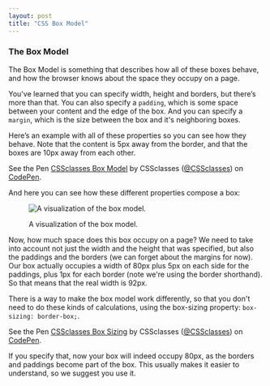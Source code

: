 ```yaml
---
layout: post
title: "CSS Box Model"
---
```


### The Box Model
The Box Model is something that describes how all of these boxes behave, and how the browser knows about the space they occupy on a page.

You've learned that you can specify width, height and borders, but there’s more than that. You can also specify a `padding`, which is some space between your content and the edge of the box. And you can specify a `margin`, which is the size between the box and it's neighboring boxes.

Here’s an example with all of these properties so you can see how they behave. Note that the content is 5px away from the border, and that the boxes are 10px away from each other.

<p data-height="345" data-theme-id="dark" data-slug-hash="mwJmYO" data-default-tab="result" data-user="CSSclasses"
data-embed-version="2" data-pen-title="CSSclasses Box Model" class="codepen">See the Pen <a href="https://codepen.io/team/CSSclasses/pen/mwJmYO/">CSSclasses Box Model</a> by CSSclasses (<a href="https://codepen.io/CSSclasses">@CSSclasses</a>) on <a href="https://codepen.io">CodePen</a>.</p>
<script async src="https://production-assets.codepen.io/assets/embed/ei.js"></script>

And here you can see how these different properties compose a box:

<figure>
  <img src="{{site.baseurl}}/assets/images/box-model.png" alt="A visualization of the box model.">
  <figcaption>
    <p>A visualization of the box model.</p>
  </figcaption>
</figure>

 Now, how much space does this box occupy on a page? We need to take into account not just the width and the height that was specified, but also the paddings and the borders (we can forget about the margins for now). Our box actually occupies a width of 80px plus 5px on each side for the paddings, plus 1px for each border (note we're using the border shorthand). So that means that the real width is 92px.

 There is a way to make the box model work differently, so that you don't need to do these kinds of calculations, using the box-sizing property: `box-sizing: border-box;`.

 <p data-height="437" data-theme-id="dark" data-slug-hash="RgPpOm" data-default-tab="result" data-user="CSSclasses"
 data-embed-version="2" data-pen-title="CSSclasses Box Sizing" class="codepen">See the Pen <a href="https://codepen.io/team/CSSclasses/pen/RgPpOm/">CSSclasses Box Sizing</a> by CSSclasses (<a href="https://codepen.io/CSSclasses">@CSSclasses</a>) on <a href="https://codepen.io">CodePen</a>.</p>
 <script async src="https://production-assets.codepen.io/assets/embed/ei.js"></script>

 If you specify that, now your box will indeed occupy 80px, as the borders and paddings become part of the box. This usually makes it easier to understand, so we suggest you use it.
